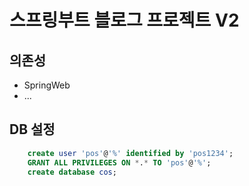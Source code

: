 # 스프링부트 블로그 프로젝트 V2

## 의존성
- SpringWeb
- ...

## DB 설정
```sql
	create user 'pos'@'%' identified by 'pos1234'; 
	GRANT ALL PRIVILEGES ON *.* TO 'pos'@'%'; 
	create database cos; 
```